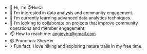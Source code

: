 
- 👋 Hi, I’m @HuiQi
- 👀 I’m interested in data analysis and community engagement.
- 🌱 I’m currently learning advanced data analytics techniques.
- 💞️ I’m looking to collaborate on projects that improve community operations and member engagement.
- 📫 How to reach me: angieyhq@gmail.com
- 😄 Pronouns: She/Her
- ⚡ Fun fact: I love hiking and exploring nature trails in my free time.

<!---
AngieYHQ/AngieYHQ is a ✨ special ✨ repository because its `README.md` (this file) appears on your GitHub profile.
You can click the Preview link to take a look at your changes.
--->
